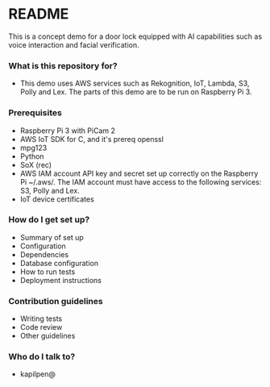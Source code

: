 # README #

This is a concept demo for a door lock equipped with AI capabilities such as voice interaction and facial verification.

### What is this repository for? ###

* This demo uses AWS services such as Rekognition, IoT, Lambda, S3, Polly and Lex. The parts of this demo are to be run on Raspberry Pi 3.

### Prerequisites ###

* Raspberry Pi 3 with PiCam 2
* AWS IoT SDK for C, and it's prereq openssl
* mpg123
* Python
* SoX (rec)
* AWS IAM account API key and secret set up correctly on the Raspberry Pi ~/.aws/. The IAM account must have access to the following services: S3, Polly and Lex.
* IoT device certificates

### How do I get set up? ###

* Summary of set up
* Configuration
* Dependencies
* Database configuration
* How to run tests
* Deployment instructions

### Contribution guidelines ###

* Writing tests
* Code review
* Other guidelines

### Who do I talk to? ###

* kapilpen@
